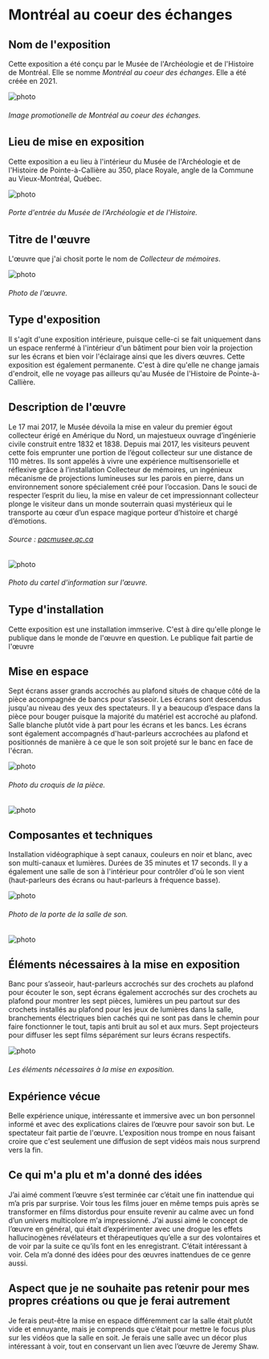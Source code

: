 # Montréal au coeur des échanges

## **Nom de l'exposition**
Cette exposition a été conçu par le Musée de l'Archéologie et de l'Histoire de Montréal. Elle se nomme *Montréal au coeur des échanges*. Elle a été créée en 2021.

![photo](media/)
###### Image promotionelle de *Montréal au coeur des échanges*.


## **Lieu de mise en exposition**
Cette exposition a eu lieu à l'intérieur du Musée de l'Archéologie et de l'Histoire de Pointe-à-Callière au 350, place Royale, angle de la Commune au Vieux-Montréal, Québec.

![photo](media/)
###### Porte d'entrée du Musée de l'Archéologie et de l'Histoire.

## **Titre de l'œuvre**
L'œuvre que j'ai chosit porte le nom de *Collecteur de mémoires*.

![photo](media/)
###### Photo de l'œuvre. 

## **Type d'exposition**
Il s'agit d'une exposition intérieure, puisque celle-ci se fait uniquement dans un espace renfermé à l'intérieur d'un bâtiment pour bien voir la projection sur les écrans et bien voir l'éclairage ainsi que les divers œuvres. Cette exposition est également permanente. C'est à dire qu'elle ne change jamais d'endroit, elle ne voyage pas ailleurs qu'au Musée de l'Histoire de Pointe-à-Callière.

## **Description de l'œuvre**
Le 17 mai 2017, le Musée dévoila la mise en valeur du premier égout collecteur érigé en Amérique du Nord, un majestueux ouvrage d’ingénierie civile construit entre 1832 et 1838. Depuis mai 2017, les visiteurs peuvent cette fois emprunter une portion de l’égout collecteur sur une distance de 110 mètres. Ils sont appelés à vivre une expérience multisensorielle et réflexive grâce à l’installation Collecteur de mémoires, un ingénieux mécanisme de projections lumineuses sur les parois en pierre, dans un environnement sonore spécialement créé pour l’occasion. Dans le souci de respecter l’esprit du lieu, la mise en valeur de cet impressionnant collecteur plonge le visiteur dans un monde souterrain quasi mystérieux qui le transporte au cœur d’un espace magique porteur d’histoire et chargé d’émotions.
###### Source : [pacmusee.qc.ca](https://pacmusee.qc.ca/fr/expositions/detail/collecteur-de-memoires/)

![photo](media/)
###### Photo du cartel d'information sur l'œuvre.

## **Type d'installation**
Cette exposition est une installation immserive. C'est à dire qu'elle plonge le publique dans le monde de l'œuvre en question. Le publique fait partie de l'œuvre

## **Mise en espace**
Sept écrans asser grands accrochés au plafond situés de chaque côté de la pièce accompagnée de bancs pour s’asseoir. Les écrans sont descendus jusqu'au niveau des yeux des spectateurs. Il y a beaucoup d’espace dans la pièce pour bouger puisque la majorité du matériel est accroché au plafond. Salle blanche plutôt vide à part pour les écrans et les bancs. Les écrans sont également accompagnés d'haut-parleurs accrochées au plafond et positionnés de manière à ce que le son soit projeté sur le banc en face de l'écran.

![photo](media/photo_croquis_piece.png)
###### Photo du croquis de la pièce.

![photo](media/photo_vue_ensemble_de_la_piece.jpg)

## **Composantes et techniques**
Installation vidéographique à sept canaux, couleurs en noir et blanc, avec son multi-canaux et lumières. Durées de 35 minutes et 17 seconds. Il y a également une salle de son à l'intérieur pour contrôler d'où le son vient (haut-parleurs des écrans ou haut-parleurs à fréquence basse).

![photo](media/photo_composantes_et_techniques_1.png)
###### Photo de la porte de la salle de son.

![photo](media/photo_composantes_et_techniques_2.png)

## **Éléments nécessaires à la mise en exposition**
Banc pour s’asseoir, haut-parleurs accrochés sur des crochets au plafond pour écouter le son, sept écrans également accrochés sur des crochets au plafond pour montrer les sept pièces, lumières un peu partout sur des crochets installés au plafond pour les jeux de lumières dans la salle, branchements électriques bien cachés qui ne sont pas dans le chemin pour faire fonctionner le tout, tapis anti bruit au sol et aux murs. Sept projecteurs pour diffuser les sept films séparément sur leurs écrans respectifs.

![photo](media/photo_elements_necessaire.png)
###### Les éléments nécessaires à la mise en exposition.

## **Expérience vécue**
Belle expérience unique, intéressante et immersive avec un bon personnel informé et avec des explications claires de l’œuvre pour savoir son but. Le spectateur fait partie de l'œuvre. L'exposition nous trompe en nous faisant croire que c'est seulement une diffusion de sept vidéos mais nous surprend vers la fin.

## **Ce qui m'a plu et m'a donné des idées**
J’ai aimé comment l’œuvre s’est terminée car c’était une fin inattendue qui m’a pris par surprise. Voir tous les films jouer en même temps puis après se transformer en films distordus pour ensuite revenir au calme avec un fond d’un univers multicolore m'a impressionné. J’ai aussi aimé le concept de l’œuvre en général, qui était d’expérimenter avec une drogue les effets hallucinogènes révélateurs et thérapeutiques qu’elle a sur des volontaires et de voir par la suite ce qu’ils font en les enregistrant. C’était intéressant à voir. Cela m’a donné des idées pour des œuvres inattendues de ce genre aussi.

## **Aspect que je ne souhaite pas retenir pour mes propres créations ou que je ferai autrement**
Je ferais peut-être la mise en espace différemment car la salle était plutôt vide et ennuyante, mais je comprends que c’était pour mettre le focus plus sur les vidéos que la salle en soit. Je ferais une salle avec un décor plus intéressant à voir, tout en conservant un lien avec l’œuvre de Jeremy Shaw.
